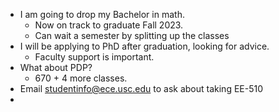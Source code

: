 - I am going to drop my Bachelor in math.
	- Now on track to graduate Fall 2023.
	- Can wait a semester by splitting up the classes
- I will be applying to PhD after graduation,  looking for advice.
	- Faculty support is important.
- What about PDP?
	- 670 + 4 more classes.
- Email studentinfo@ece.usc.edu to ask about taking EE-510
-